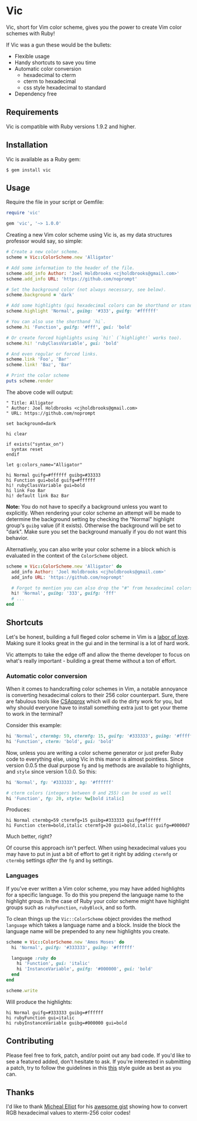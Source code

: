 # Vic

Vic, short for Vim color scheme, gives you the power to create Vim color schemes
with Ruby!

If Vic was a gun these would be the bullets:

  * Flexible usage
  * Handy shortcuts to save you time
  * Automatic color conversion
    * hexadecimal to cterm
    * cterm to hexadecimal
    * css style hexadecimal to standard
  * Dependency free

## Requirements

Vic is compatible with Ruby versions 1.9.2 and higher.

## Installation

Vic is available as a Ruby gem:

    $ gem install vic

## Usage

Require the file in your script or Gemfile:

```ruby
require 'vic'

gem 'vic', '~> 1.0.0'
```

Creating a new Vim color scheme using Vic is, as my data structures professor
would say, so simple:

```ruby
# Create a new color scheme.
scheme = Vic::ColorScheme.new 'Alligator'

# Add some information to the header of the file.
scheme.add_info Author: 'Joel Holdbrooks <cjholdbrooks@gmail.com>'
scheme.add_info URL: 'https://github.com/noprompt'

# Set the background color (not always necessary, see below).
scheme.background = 'dark'

# Add some highlights (gui hexadecimal colors can be shorthand or standard).
scheme.highlight 'Normal', guibg: '#333', guifg: '#ffffff'

# You can also use the shorthand `hi`.
scheme.hi 'Function', guifg: '#fff', gui: 'bold'

# Or create forced highlights using `hi!` (`highlight!` works too).
scheme.hi! 'rubyClassVariable', gui: 'bold'

# And even regular or forced links.
scheme.link 'Foo', 'Bar'
scheme.link! 'Baz', 'Bar'

# Print the color scheme
puts scheme.render
```

The above code will output:

```viml
" Title: Alligator
" Author: Joel Holdbrooks <cjholdbrooks@gmail.com>
" URL: https://github.com/noprompt

set background=dark

hi clear

if exists("syntax_on")
  syntax reset
endif

let g:colors_name="Alligator"

hi Normal guifg=#ffffff guibg=#33333
hi Function gui=bold guifg=#ffffff
hi! rubyClassVariable gui=bold
hi link Foo Bar
hi! default link Baz Bar
```

**Note:** You do not have to specify a background unless you want to
explicitly. When rendering your color scheme an attempt will be made to
determine the background setting by checking the "Normal" highlight group's
`guibg` value (if it exists). Otherwise the background will be set to "dark".
Make sure you set the background manually if you do not want this behavior.

Alternatively, you can also write your color scheme in a block which is
evaluated in the context of the `ColorScheme` object.

```ruby
scheme = Vic::ColorScheme.new 'Alligator' do
  add_info Author: 'Joel Holdbrooks <cjholdbrooks@gmail.com>'
  add_info URL: 'https://github.com/noprompt'

  # Forgot to mention you can also drop the "#" from hexadecimal colors too.
  hi! 'Normal', guibg: '333', guifg: 'fff'
  # ...
end
```

## Shortcuts

Let's be honest, building a full fleged color scheme in Vim is a [labor of love](https://github.com/altercation/solarized).
Making sure it looks great in the gui and in the terminal is a lot of hard
work.

Vic attempts to take the edge off and allow the theme developer to focus on what's
really important - building a great theme without a ton of effort.

### Automatic color conversion

When it comes to handcrafting color schemes in Vim, a notable annoyance is
converting hexadecimal colors to their 256 color counterpart. Sure, there are
fabulous tools like [CSApprox](http://www.vim.org/scripts/script.php?script_id=2390)
which will do the dirty work for you, but why should everyone have to install
something extra just to get your theme to work in the terminal?

Consider this example:

```ruby
hi 'Normal', ctermbg: 59, ctermfg: 15, guifg: '#333333', guibg: '#ffffff'
hi 'Function', cterm: 'bold', gui: 'bold'
```

Now, unless you are writing a color scheme generator or just prefer Ruby code to
everything else, using Vic in this manor is almost pointless. Since version
0.0.5 the dual purpose `fg` and `bg` methods are available to highlights, and
`style` since version 1.0.0. So this:

```ruby
hi 'Normal', fg: '#333333', bg: '#ffffff'

# cterm colors (integers between 0 and 255) can be used as well
hi 'Function', fg: 20, style: %w[bold italic]
```

Produces:

```viml
hi Normal ctermbg=59 ctermfg=15 guibg=#333333 guifg=#ffffff
hi Function cterm=bold,italic ctermfg=20 gui=bold,italic guifg=#0000d7
```

Much better, right?

Of course this approach isn't perfect. When using hexadecimal values you may
have to put in just a bit of effort to get it right by adding `ctermfg` or
`ctermbg` settings _after_ the `fg` and `bg` settings.

### Languages

If you've ever written a Vim color scheme, you may have added highlights for a
specific language. To do this you prepend the language name to the highlight
group. In the case of Ruby your color scheme might have highlight groups such as
`rubyFunction`, `rubyBlock`, and so forth.

To clean things up the `Vic::ColorScheme` object provides the method `language`
which takes a language name and a block. Inside the block the language name will
be prepended to any new highlights you create.

```ruby
scheme = Vic::ColorScheme.new 'Amos Moses' do
  hi 'Normal', guifg: '#333333', guibg: '#ffffff'

  language :ruby do
    hi 'Function', gui: 'italic'
    hi 'InstanceVariable', guifg: '#000000', gui: 'bold'
  end
end

scheme.write
```

Will produce the highlights:

```viml
hi Normal guifg=#333333 guibg=#ffffff
hi rubyFunction gui=italic
hi rubyInstanceVariable guibg=#000000 gui=bold
```

## Contributing

Please feel free to fork, patch, and/or point out any bad code. If you'd like
to see a featured added, don't hesitate to ask. If you're interested in
submitting a patch, try to follow the guidelines in this [this](http://pastebin.com/Xixb7YNW)
style guide as best as you can.

## Thanks

I'd like to thank [Micheal Elliot](https://github.com/MicahElliott) for his
[awesome gist](https://gist.github.com/719710) showing how to convert RGB
hexadecimal values to xterm-256 color codes!
